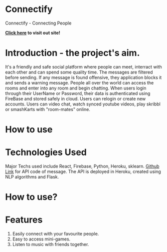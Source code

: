 # Connectify 
Connectify - Connecting People

**[Click here](https://connectifyapp.netlify.app/) to visit out site!**



# Introduction - the project's aim.
It's a friendly and safe social platform where people can meet, interract with each other and can spend some quality time. The messages are filtered before sending. If any message is found offensive, they application blocks it and sends a warning message. People all over the world can access the rooms and enter into any room and begin chatting. When users login through their UserName or Password, their data is authenticated using FireBase and stored safely in cloud. Users can relogin or create new accounts. Users can video chat, watch synced youtube videos, play skribbl or smashKarts with "room-mates" online.

# How to use

# Technologies Used
Major Techs used include React, Firebase, Python, Heroku, sklearn.
[Github Link](https://github.com/Pratyush-exe/Connectify-API) for API code of message. The API is deployed in Heroku, created using NLP algorithms and Flask.


# How to use?

# Features
1) Easily connect with your favourite people.
2) Easy to access mini-games.
3) Listen to music with friends together.
